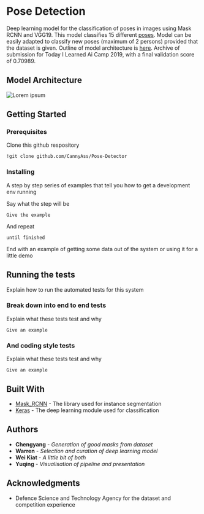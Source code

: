 # Pose Detection
Deep learning model for the classification of poses in images using Mask RCNN and VGG19.
This model classifies 15 different [poses](https://github.com/CannyAss/Pose-Detector/tree/master/train).
Model can be easily adapted to classify new poses (maximum of 2 persons) provided that the dataset is given.
Outline of model architecture is [here](https://docs.google.com/presentation/d/1bKgrev_AaPP7kcs3eIM6DbNdq2MhLEgCRjIej_ouhaE/edit#slide=id.g5bd69779d2_0_64).
Archive of submission for Today I Learned Ai Camp 2019, with a final validation score of 0.70989.


## Model Architecture
![Lorem ipsum](https://raw.githubusercontent.com/CannyAss/Pose-Detector/ModelArchitecture.png)

## Getting Started


### Prerequisites


Clone this github respository
```
!git clone github.com/CannyAss/Pose-Detector
```


### Installing


A step by step series of examples that tell you how to get a development env running


Say what the step will be


```
Give the example
```


And repeat


```
until finished
```


End with an example of getting some data out of the system or using it for a little demo


## Running the tests


Explain how to run the automated tests for this system


### Break down into end to end tests


Explain what these tests test and why


```
Give an example
```


### And coding style tests


Explain what these tests test and why


```
Give an example
```


## Built With

* [Mask_RCNN](https://github.com/matterport/Mask_RCNN) - The library used for instance segmentation
* [Keras](https://keras.io/applications/) - The deep learning module used for classification




## Authors


* **Chengyang** - *Generation of good masks from dataset*
* **Warren** - *Selection and curation of deep learning model*
* **Wei Kiat** - *A little bit of both*
* **Yuqing** - *Visualisation of pipeline and presentation*




## Acknowledgments

* Defence Science and Technology Agency for the dataset and competition experience